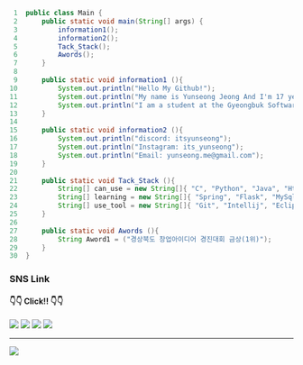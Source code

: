 ```Java
 1  public class Main {
 2      public static void main(String[] args) {
 3          information1();
 4          information2();
 5          Tack_Stack();
 6          Awords();
 7      }
 8
 9      public static void information1 (){
10          System.out.println("Hello My Github!");
11          System.out.println("My name is Yunseong Jeong And I'm 17 years old");
12          System.out.println("I am a student at the Gyeongbuk Software High School");
13      }
14
15      public static void information2 (){
16          System.out.println("discord: itsyunseong");
17          System.out.println("Instagram: its_yunseong");
18          System.out.println("Email: yunseong.me@gmail.com");
19      }
20
21      public static void Tack_Stack (){
22          String[] can_use = new String[]{ "C", "Python", "Java", "Html", "Css" };
23          String[] learning = new String[]{ "Spring", "Flask", "MySql" };
24          String[] use_tool = new String[]{ "Git", "Intellij", "Eclipse", "vscode" }
25      }
26
27      public static void Awords (){
28          String Aword1 = ("경상북도 창업아이디어 경진대회 금상(1위)");
29      }
30  }
```  

### SNS Link
#### 👇👇 Click!! 👇👇
<div>
  <a href="https://www.instagram.com/its_yunseong" target="_blank"><img src="https://img.shields.io/badge/Instagram-E4405F?style=flat-square&logo=Instagram&logoColor=white" target="_blank"/></a>
  <a href="https://discord.com/users/839504073304440862" target="_blank"><img src="https://img.shields.io/badge/Discord-5865F2?style=flat-square&logo=Discord&logoColor=white" target="_blank"/></a>
  <a href="https://yunseong-kr.notion.site/e0a6f6fd4e364dfcb87d69c8045b9d37?pvs=4" target="_blank"><img src="https://img.shields.io/badge/Notion-000000?style=flat-square&logo=Notion&logoColor=white" target="_blank"/></a>
  <a href="https://github.com/Yunseong-kr" target="_blank"><img src="https://img.shields.io/badge/Github-181717?style=flat-square&logo=GitHub&logoColor=white" target="_blank"/></a>
</div>

<hr>

<div>
    <img src="http://mazassumnida.wtf/api/v2/generate_badge?boj=jyerd333">
</div>

